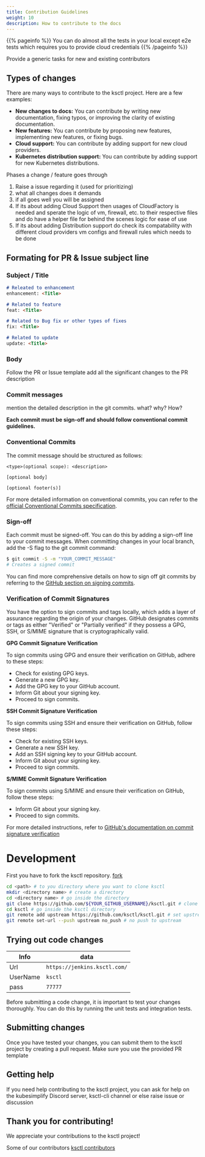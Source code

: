 ```yaml
---
title: Contribution Guidelines
weight: 10
description: How to contribute to the docs
---
```


{{% pageinfo %}}
You can do almost all the tests in your local except e2e tests which requires you to provide cloud credentials
{{% /pageinfo %}}

Provide a generic tasks for new and existing contributors

## Types of changes

There are many ways to contribute to the ksctl project. Here are a few examples:

* **New changes to docs:** You can contribute by writing new documentation, fixing typos, or improving the clarity of existing documentation.
* **New features:** You can contribute by proposing new features, implementing new features, or fixing bugs.
* **Cloud support:** You can contribute by adding support for new cloud providers.
* **Kubernetes distribution support:** You can contribute by adding support for new Kubernetes distributions.

Phases a change / feature goes through

1. Raise a issue regarding it (used for prioritizing)
2. what all changes does it demands
3. if all goes well you will be assigned
4. If its about adding Cloud Support then usages of CloudFactory is needed and sperate the logic of vm, firewall, etc. to their respective files and do have a helper file for behind the scenes logic for ease of use
5. If its about adding Distribution support do check its compatability with different cloud providers vm configs and firewall rules which needs to be done

## Formating for PR & Issue subject line

### Subject / Title

```markdown
# Releated to enhancement
enhancement: <Title>

# Related to feature
feat: <Title>

# Related to Bug fix or other types of fixes
fix: <Title>

# Related to update
update: <Title>
```

### Body

Follow the PR or Issue template
add all the significant changes to the PR description

### Commit messages

mention the detailed description in the git commits.
what? why? How?

**Each commit must be sign-off and should follow conventional commit guidelines.**

### Conventional Commits

The commit message should be structured as follows:

```
<type>(optional scope): <description>

[optional body]

[optional footer(s)]
```

For more detailed information on conventional commits, you can refer to the [official Conventional Commits specification](https://www.conventionalcommits.org/en/v1.0.0/).

### Sign-off

Each commit must be signed-off. You can do this by adding a sign-off line to your commit messages.
When committing changes in your local branch, add the -S flag to the git commit command:

```bash
$ git commit -S -m "YOUR_COMMIT_MESSAGE"
# Creates a signed commit
```

You can find more comprehensive details on how to sign off git commits by referring to the [GitHub section on signing commits](https://docs.github.com/en/authentication/managing-commit-signature-verification/signing-commits).

### Verification of Commit Signatures

You have the option to sign commits and tags locally, which adds a layer of assurance regarding the origin of your changes. GitHub designates commits or tags as either "Verified" or "Partially verified" if they possess a GPG, SSH, or S/MIME signature that is cryptographically valid.

**GPG Commit Signature Verification**

To sign commits using GPG and ensure their verification on GitHub, adhere to these steps:

* Check for existing GPG keys.
* Generate a new GPG key.
* Add the GPG key to your GitHub account.
* Inform Git about your signing key.
* Proceed to sign commits.

**SSH Commit Signature Verification**

To sign commits using SSH and ensure their verification on GitHub, follow these steps:

* Check for existing SSH keys.
* Generate a new SSH key.
* Add an SSH signing key to your GitHub account.
* Inform Git about your signing key.
* Proceed to sign commits.

**S/MIME Commit Signature Verification**

To sign commits using S/MIME and ensure their verification on GitHub, follow these steps:

* Inform Git about your signing key.
* Proceed to sign commits.

For more detailed instructions, refer to [GitHub's documentation on commit signature verification](https://docs.github.com/en/authentication/managing-commit-signature-verification/about-commit-signature-verification)

# Development

First you have to fork the ksctl repository. [fork](https://github.com/ksctl/ksctl/fork)

```bash
cd <path> # to you directory where you want to clone ksctl
mkdir <directory name> # create a directory
cd <directory name> # go inside the directory
git clone https://github.com/${YOUR_GITHUB_USERNAME}/ksctl.git # clone you fork repository
cd ksctl # go inside the ksctl directory
git remote add upstream https://github.com/ksctl/ksctl.git # set upstream
git remote set-url --push upstream no_push # no push to upstream
```

## Trying out code changes

Info | data
-|-
Url | `https://jenkins.ksctl.com/`
UserName | `ksctl`
pass | `77777`

Before submitting a code change, it is important to test your changes thoroughly. You can do this by running the unit tests and integration tests.

## Submitting changes

Once you have tested your changes, you can submit them to the ksctl project by creating a pull request.
Make sure you use the provided PR template

## Getting help

If you need help contributing to the ksctl project, you can ask for help on the kubesimplify Discord server, ksctl-cli channel or else raise issue or discussion

## Thank you for contributing!

We appreciate your contributions to the ksctl project!

Some of our contributors [ksctl contributors](https://github.com/ksctl/ksctl/graphs/contributors)
